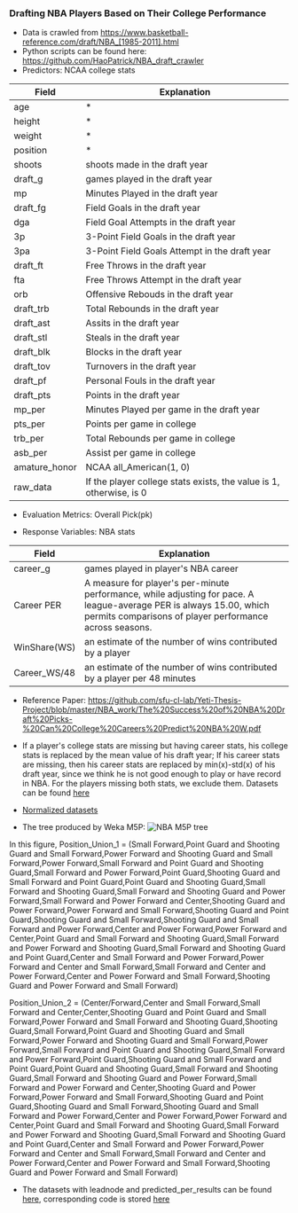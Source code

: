 ### Drafting NBA Players Based on Their College Performance

+ Data is crawled from https://www.basketball-reference.com/draft/NBA_[1985-2011].html
+ Python scripts can be found here: https://github.com/HaoPatrick/NBA_draft_crawler
+ Predictors: NCAA college stats

Field | Explanation|
--------- | ----------- |
age | * |
height | * |
weight | * |
position| * |
shoots | shoots made in the draft year |
draft_g | games played in the draft year|
mp | Minutes Played in the draft year|
draft_fg | Field Goals in the draft year|
dga | Field Goal Attempts in the draft year|
3p | 3-Point Field Goals in the draft year|
3pa | 3-Point Field Goals Attempt in the draft year|
draft_ft | Free Throws in the draft year|
fta |Free Throws Attempt in the draft year|
orb | Offensive Rebouds in the draft year|
draft_trb | Total Rebounds in the draft year|
draft_ast | Assits in the draft year|
draft_stl | Steals in the draft year|
draft_blk | Blocks in the draft year|
draft_tov | Turnovers in the draft year|
draft_pf | Personal Fouls in the draft year|
draft_pts | Points in the draft year|
mp_per | Minutes Played per game in the draft year|
pts_per |Points per game in college|
trb_per | Total Rebounds per game in college|
asb_per | Assist per game in college|
amature_honor | NCAA all_American(1, 0)|
raw_data | If the player college stats exists, the value is 1, otherwise, is 0 |

+ Evaluation Metrics: Overall Pick(pk)

+ Response Variables: NBA stats

Field | Explanation|
--------- | ----------- |
career_g | games played in player's NBA career|
Career PER | A measure for player's per-minute performance, while adjusting for pace. A league-average PER is always 15.00, which permits comparisons of player performance across seasons.|
WinShare(WS) |  an estimate of the number of wins contributed by a player|
Career_WS/48 | an estimate of the number of wins contributed by a player per 48 minutes |


+ Reference Paper: https://github.com/sfu-cl-lab/Yeti-Thesis-Project/blob/master/NBA_work/The%20Success%20of%20NBA%20Draft%20Picks-%20Can%20College%20Careers%20Predict%20NBA%20W.pdf

+ If a player's college stats are missing but having career stats, his college stats is replaced by the mean value of his draft year; If his career stats are missing, then his career stats are replaced by min(x)-std(x) of his draft year, since we think he is not good enough to play or have record in NBA. For the players missing both stats, we exclude them. Datasets can be found [here](https://github.com/sfu-cl-lab/Yeti-Thesis-Project/blob/master/NBA_work/joined_drafted_all_players_original.csv) 

+ [Normalized datasets](https://github.com/sfu-cl-lab/Yeti-Thesis-Project/blob/master/NBA_work/NBA_all_datasets_norm.csv)

+ The tree produced by Weka M5P:
![NBA M5P tree](https://github.com/sfu-cl-lab/Yeti-Thesis-Project/blob/master/NBA_work/M5P_tree.png)

In this figure, Position_Union_1 = (Small Forward,Point Guard and Shooting Guard and Small Forward,Power Forward and Shooting Guard and Small Forward,Power Forward,Small Forward and Point Guard and Shooting Guard,Small Forward and Power Forward,Point Guard,Shooting Guard and Small Forward and Point Guard,Point Guard and Shooting Guard,Small Forward and Shooting Guard,Small Forward and Shooting Guard and Power Forward,Small Forward and Power Forward and Center,Shooting Guard and Power Forward,Power Forward and Small Forward,Shooting Guard and Point Guard,Shooting Guard and Small Forward,Shooting Guard and Small Forward and Power Forward,Center and Power Forward,Power Forward and Center,Point Guard and Small Forward and Shooting Guard,Small Forward and Power Forward and Shooting Guard,Small Forward and Shooting Guard and Point Guard,Center and Small Forward and Power Forward,Power Forward and Center and Small Forward,Small Forward and Center and Power Forward,Center and Power Forward and Small Forward,Shooting Guard and Power Forward and Small Forward)

Position_Union_2 = (Center/Forward,Center and Small Forward,Small Forward and Center,Center,Shooting Guard and Point Guard and Small Forward,Power Forward and Small Forward and Shooting Guard,Shooting Guard,Small Forward,Point Guard and Shooting Guard and Small Forward,Power Forward and Shooting Guard and Small Forward,Power Forward,Small Forward and Point Guard and Shooting Guard,Small Forward and Power Forward,Point Guard,Shooting Guard and Small Forward and Point Guard,Point Guard and Shooting Guard,Small Forward and Shooting Guard,Small Forward and Shooting Guard and Power Forward,Small Forward and Power Forward and Center,Shooting Guard and Power Forward,Power Forward and Small Forward,Shooting Guard and Point Guard,Shooting Guard and Small Forward,Shooting Guard and Small Forward and Power Forward,Center and Power Forward,Power Forward and Center,Point Guard and Small Forward and Shooting Guard,Small Forward and Power Forward and Shooting Guard,Small Forward and Shooting Guard and Point Guard,Center and Small Forward and Power Forward,Power Forward and Center and Small Forward,Small Forward and Center and Power Forward,Center and Power Forward and Small Forward,Shooting Guard and Power Forward and Small Forward)

+ The datasets with leadnode and predicted_per_results can be found [here](https://github.com/sfu-cl-lab/Yeti-Thesis-Project/blob/master/NBA_work/NBA_all_players_leafnode_results.csv), corresponding code is stored [here](https://github.com/sfu-cl-lab/Yeti-Thesis-Project/blob/master/NBA_work/code.py)



















